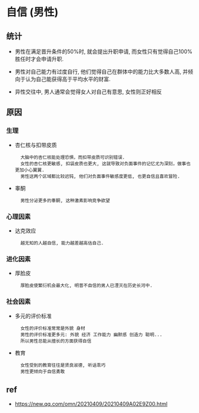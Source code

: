 # 自信 (男性)

## 统计

- 男性在满足晋升条件的50%时, 就会提出升职申请, 而女性只有觉得自己100%胜任时才会申请升职.

- 男性对自己能力有过度自行, 他们觉得自己在群体中的能力比大多数人高, 并倾向于认为自己能获得高于平均水平的财富.

- 异性交往中, 男人通常会觉得女人对自己有意思, 女性则正好相反

## 原因

### 生理

- 杏仁核与扣带皮质

        大脑中的杏仁核能处理恐惧，而扣带皮质可识别错误.
        女性的杏仁核更敏感, 扣袋皮质也更大, 这就导致对负面事件的记忆尤为深刻，做事也更加小心翼翼.
        男性这两个区域都比较迟钝, 他们对负面事件敏感度更低, 也更自信且喜欢冒险.

- 睾酮

        男性分泌更多的睾酮, 这种激素影响竞争欲望

### 心理因素

- 达克效应

        越无知的人越自信, 能力越差越高估自己.

### 进化因素

- 厚脸皮

        厚脸皮使繁衍机会最大化, 明普不自信的男人已湮灭在历史长河中.

### 社会因素

- 多元的评价标准

        女性的评价标准常常是外貌 身材
        男性的评价标准更多元: 外貌 经济 工作能力 幽默感 创造力 聪明...
        所以男性总能从擅长的方面获得自信

- 教育

        女性受到的教育往往是贤良淑德, 听话乖巧
        男性更倾向于自信勇敢

## ref

- <https://new.qq.com/omn/20210409/20210409A02E9Z00.html>